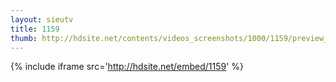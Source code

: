 ```yaml
---
layout: sieutv
title: 1159
thumb: http://hdsite.net/contents/videos_screenshots/1000/1159/preview_360p.mp4.jpg
---
```

{% include iframe src='http://hdsite.net/embed/1159' %}
 
